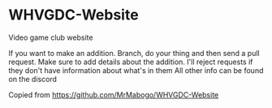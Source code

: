 # WHVGDC-Website
Video game club website

If you want to make an addition. Branch, do your thing and then send a pull request. Make sure to add details about the addition. I'll reject requests if they don't have information about what's in them 
All other info can be found on the discord

Copied from https://github.com/MrMabogo/WHVGDC-Website

